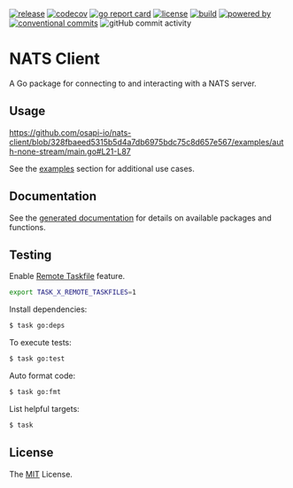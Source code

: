 [![release](https://img.shields.io/github/release/osapi-io/nats-client.svg?style=for-the-badge)](https://github.com/osapi-io/nats-client/releases/latest)
[![codecov](https://img.shields.io/codecov/c/github/osapi-io/nats-client?token=8RICN0QCTT&style=for-the-badge)](https://codecov.io/gh/osapi-io/nats-cllient)
[![go report card](https://goreportcard.com/badge/github.com/osapi-io/nats-client?style=for-the-badge)](https://goreportcard.com/report/github.com/osapi-io/nats-client)
[![license](https://img.shields.io/badge/license-MIT-brightgreen.svg?style=for-the-badge)](LICENSE)
[![build](https://img.shields.io/github/actions/workflow/status/osapi-io/nats-client/go.yml?style=for-the-badge)](https://github.com/osapi-io/nats-client/actions/workflows/go.yml)
[![powered by](https://img.shields.io/badge/powered%20by-goreleaser-green.svg?style=for-the-badge)](https://github.com/goreleaser)
[![conventional commits](https://img.shields.io/badge/Conventional%20Commits-1.0.0-yellow.svg?style=for-the-badge)](https://conventionalcommits.org)
![gitHub commit activity](https://img.shields.io/github/commit-activity/m/osapi-io/nats-client?style=for-the-badge)

# NATS Client

A Go package for connecting to and interacting with a NATS server.

## Usage

https://github.com/osapi-io/nats-client/blob/328fbaeed5315b5d4a7db6975bdc75c8d657e567/examples/auth-none-stream/main.go#L21-L87

See the [examples][] section for additional use cases.

## Documentation

See the [generated documentation][] for details on available packages and functions.

## Testing

Enable [Remote Taskfile][] feature.

```bash
export TASK_X_REMOTE_TASKFILES=1
```

Install dependencies:

```bash
$ task go:deps
```

To execute tests:

```bash
$ task go:test
```

Auto format code:

```bash
$ task go:fmt
```

List helpful targets:

```bash
$ task
```

## License

The [MIT][] License.

[examples]: examples/
[generated documentation]: docs/
[Remote Taskfile]: https://taskfile.dev/experiments/remote-taskfiles/
[MIT]: LICENSE
